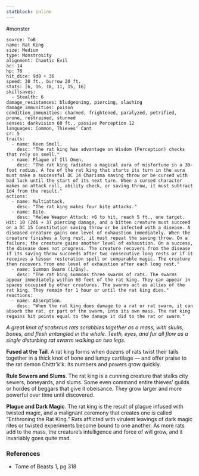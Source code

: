 ```yaml
---
statblock: inline
---
```

 #monster 

```statblock
source: ToB
name: Rat King
size: Medium
type: Monstrosity
alignment: Chaotic Evil
ac: 14
hp: 76
hit_dice: 9d8 + 36
speed: 30 ft., burrow 20 ft.
stats: [6, 16, 18, 11, 15, 16]
skillsaves:
  - Stealth: 6
damage_resistances: bludgeoning, piercing, slashing
damage_immunities: poison
condition_immunities: charmed, frightened, paralyzed, petrified, prone, restrained, stunned
senses: darkvision 60 ft., passive Perception 12
languages: Common, Thieves’ Cant
cr: 5
traits:
  - name: Keen Smell.
    desc: "The rat king has advantage on Wisdom (Perception) checks that rely on smell."
  - name: Plague of Ill Omen.
    desc: "The rat king radiates a magical aura of misfortune in a 30-foot radius. A foe of the rat king that starts its turn in the aura must make a successful DC 14 Charisma saving throw or be cursed with bad luck until the start of its next turn. When a cursed character makes an attack roll, ability check, or saving throw, it must subtract 1d4 from the result."
actions:
  - name: Multiattack.
    desc: "The rat king makes four bite attacks."
  - name: Bite.
    desc: "Melee Weapon Attack: +6 to hit, reach 5 ft., one target. Hit: 10 (2d6 + 3) piercing damage, and a bitten creature must succeed on a DC 15 Constitution saving throw or be infected with a disease. A diseased creature gains one level of exhaustion immediately. When the creature finishes a long rest, it must repeat the saving throw. On a failure, the creature gains another level of exhaustion. On a success, the disease does not progress. The creature recovers from the disease if its saving throw succeeds after two consecutive long rests or if it receives a lesser restoration spell or comparable magic. The creature then recovers from one level of exhaustion after each long rest."
  - name: Summon Swarm (1/Day).
    desc: "The rat king summons three swarms of rats. The swarms appear immediately within 60 feet of the rat king. They can appear in spaces occupied by other creatures. The swarms act as allies of the rat king. They remain for 1 hour or until the rat king dies."
reactions:
  - name: Absorption.
    desc: "When the rat king does damage to a rat or rat swarm, it can absorb the rat, or part of the swarm, into its own mass. The rat king regains hit points equal to the damage it did to the rat or swarm."
```

_A great knot of scabrous rats scrabbles together as a mass, with skulls, bones, and flesh entangled in the whole. Teeth, eyes, and fur all flow as a single disturbing rat swarm walking on two legs._

**Fused at the Tail**. A rat king forms when dozens of rats twist their tails together in a thick knot of bone and lumpy cartilage — and offer praise to the rat demon Chittr'k'k. Its numbers and powers grow quickly.

**Rule Sewers and Slums**. The rat king is a cunning creature that stalks city sewers, boneyards, and slums. Some even command entire thieves’ guilds or hordes of beggars that give it obeisance. They grow larger and more powerful over time until discovered.

**Plague and Dark Magic**. The rat king is the result of plague infused with twisted magic, and a malignant ceremony that creates one is called “Enthroning the Rat King.” Rats afflicted with virulent leavings of dark magic rites or twisted experiments become bound to one another. As more rats add to the mass, the creature’s intelligence and force of will grow, and it invariably goes quite mad.

### References

* Tome of Beasts 1, pg 318
